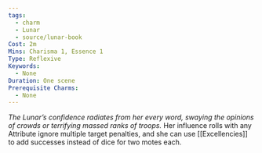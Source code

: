 ```yaml
---
tags:
  - charm
  - Lunar
  - source/lunar-book
Cost: 2m
Mins: Charisma 1, Essence 1
Type: Reflexive
Keywords:
  - None
Duration: One scene
Prerequisite Charms:
  - None
---
```

*The Lunar’s confidence radiates from her every word, swaying the opinions of crowds or terrifying massed ranks of troops.*
Her influence rolls with any Attribute ignore multiple target penalties, and she can use [[Excellencies]] to add successes instead of dice for two motes each.
